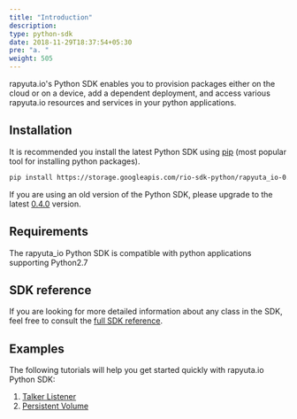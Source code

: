 ```yaml
---
title: "Introduction"
description:
type: python-sdk
date: 2018-11-29T18:37:54+05:30
pre: "a. "
weight: 505
---
```

rapyuta.io's Python SDK enables you to provision packages either on the cloud or
on a device, add a dependent deployment, and access various rapyuta.io resources
and services in your python applications.

## Installation
It is recommended you install the latest Python SDK using [pip](https://pip.pypa.io/en/stable/)
(most popular tool for installing python packages).
```bash
pip install https://storage.googleapis.com/rio-sdk-python/rapyuta_io-0.4.0-py2-none-any.whl
```
If you are using an old version of the Python SDK, please upgrade to the latest
[0.4.0](https://storage.googleapis.com/rio-sdk-python/rapyuta_io-0.4.0-py2-none-any.whl)
version.

## Requirements
The rapyuta_io Python SDK is compatible with python applications supporting Python2.7

## SDK reference
If you are looking for more detailed information about any class in the SDK, feel
free to consult the [full SDK reference](https://sdkdocs.apps.rapyuta.io/).

## Examples
The following tutorials will help you get started quickly with rapyuta.io
Python SDK:

1. [Talker Listener](/python-sdk/talker-listener)
2. [Persistent Volume](/python-sdk/persistent-volume)
